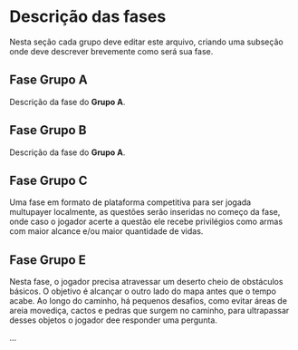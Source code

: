 # Descrição das fases

Nesta seção cada grupo deve editar este arquivo, criando uma subseção onde deve descrever brevemente como será sua fase.

## Fase Grupo A

Descrição da fase do **Grupo A**. 

## Fase Grupo B

Descrição da fase do **Grupo A**. 

## Fase Grupo C

Uma fase em formato de plataforma competitiva para ser jogada multupayer localmente, as questões serão inseridas no começo da fase, onde caso o jogador acerte a questão ele recebe privilégios como armas com maior alcance e/ou maior quantidade de vidas. 

## Fase Grupo E 

Nesta fase, o jogador precisa atravessar um deserto cheio de obstáculos básicos. O objetivo é alcançar o outro lado do mapa antes que o tempo acabe. Ao longo do caminho, há pequenos desafios, como evitar áreas de areia movediça, cactos e pedras que surgem no caminho, para ultrapassar desses objetos o jogador dee responder uma pergunta.

...

